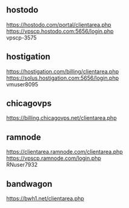 ## hostodo
https://hostodo.com/portal/clientarea.php  
https://vpscp.hostodo.com:5656/login.php  
vpscp-3575

## hostigation
https://hostigation.com/billing/clientarea.php  
https://solus.hostigation.com:5656/login.php  
vmuser8095

## chicagovps
https://billing.chicagovps.net/clientarea.php  

## ramnode
https://clientarea.ramnode.com/clientarea.php  
https://vpscp.ramnode.com/login.php  
RNuser7932

## bandwagon
https://bwh1.net/clientarea.php  

